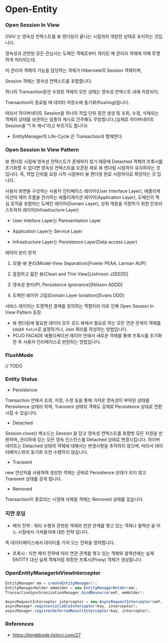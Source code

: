 # Open-Entity

### Open Session In View

OSIV 는 영속성 컨텍스트를 뷰 렌더링이 끝나는 시점까지 개방한 상태로 유지하는 것입니다.

영속성과 관련된 모든 관심사는 도메인 객체로부터 격리된 채 관리자 객체에 의해 투명하게 처리되는데, 

이 관리자 객체의 기능을 담당하는 객체가 Hibernate의 Session 객체이며, 

Session 객체는 영속성 컨텍스트를 포함합니다.

하나의 Transaction동안 수정된 객체의 모든 상태는 영속성 컨텍스트 내에 저장되어, 

Transaction이 종료될 때 데이터 저장소에 동기화(flushing)됩니다. 

따라서 하이버네이트 Session을 하나의 작업 단위 동안 생성 및 조회, 수정, 삭제되는 객체의 상태를 보관하는 일종의 캐시로 간주해도 무방합니다.(실제로 하이버네이트 Session을 “1 차 캐시”라고 부르기도 합니다)

- EntityManager의 Life-Cycle 은  Transaction과 함께한다.


### Open Session In View Pattern 

뷰 렌더링 시점에 영속성 컨텍스트가 존재하지 않기 때문에 Detached 객체의 프록시를 초기화할 수 없다면 영속성 컨텍스트를 오픈된 채로 뷰 렌더링 시점까지 유지하자는 것 입니다. 
즉, 작업 단위를 요청 시작 시점부터 뷰 렌더링 완료 시점까지로 확장하는 것 입니다.

사용자 화면을 구성하는 사용자 인터페이스 레이어(User Interface Layer), 
애플리케이션의 제어 흐름을 관리하는 애플리케이션 레이어(Application Layer), 도메인의 핵심 로직을 포함하는 도메인 레이어(Domain Layer), 
상위 계층을 지원하기 위한 인프라스트럭처 레이어(Infrastructure Layer)

- User Inteface Layer는 Paresentiation Layer
  
- Application Layer는 Service Layer
  
- Infrastructure Layer는 Persistence Layer(Data access Layer)
 
 
레이어 분리 원칙
 
1. 모델-뷰 분리(Model-View Separation)[Fowler PEAA, Larman AUP]
 
2. 깔끔하고 얇은 뷰(Clean and Thin View)[Johnson J2EEDD]
 
3. 영속성 분리(PI, Persistence Ignorance)[Nilsson ADDD]
 
4. 도메인 레이어 고립(Domain Layer Isolation)[Evans DDD]

서비스 레이어는 트랜잭션 경계를 정의하는 역할이라 이로 인해 Open Session In View Pattern 등장.

- 뷰 렌더링에 필요한 데이터 모두 로드
뷰에서 필요로 하는 모든 연관 관계의 객체를 `EAGER Fetch`로 설정하거나, Join 쿼리를 작성하는 방법입니다.
- POJO FACADE
애플리케이션 레이어 안에서 새로운 객체를 통해 프록시를 초기화한 후 사용자 인터페이스로 반한하는 방법입니다.

 
### FlushMode

// TODO



### Entity Status

- Persistence

Transaction 안에서 조회, 저장, 수정 등을 통해 가져온 영속성이 부여된 상태를 Persistence 상태라 하며,
Transient 상태의 객체도 강제로 Persistence 상태로 전환시킬 수 있습니다.

- Detached

Session.close() 메소드는 Session 을 닫고 영속성 컨텍스트를 포함밖 모든 자원을 반환하며, 
관리하에 있는 모든 영속 인스턴스를 Detached 상태로 변경시킵니다. 
하이버네이트는 Detached 상태의 객체에 대해서는 변경사항을 추적하지 않으며, 
따라서 데이터베이스와의 동기화 또한 수행하지 않습니다.

- Transient

new 연산자를 사용하여 생성한 객체는 곧바로 Persistence 상태가 되지 않고 Transient 상태를 갖게 됩니다.

- Removed

Transaction이 종료되는 시점에 삭제될 객체는 Removed 상태를 갖습니다.


### 지연 로딩

- 페치 전략 : 쿼리 수행과 관련된 객체와 연관 관계를 맺고 있는 객체나 컬렉션 을 어느 시점에서 가져올지에 대한 전략 입니다. 

즉 데이터베이스에서 데이터를 가져 오는 전략을 정의합니다.

- 프록시 : 지연 페치 전략에 따라 연관 관계를 맺고 있는 객체와 컬렉션에는 실제 ENTITY 대신 실제 객체처럼 위장한 프록시(Proxy) 객체가 생성됩니다.
   

### OpenEntityManagerInViewInterceptor

~~~java
EntityManager em = createEntityManager();
EntityManagerHolder emHolder = new EntityManagerHolder(em);
TransactionSynchronizationManager.bindResource(emf, emHolder);

AsyncRequestInterceptor interceptor = new AsyncRequestInterceptor(emf, emHolder);
asyncManager.registerCallableInterceptor(key, interceptor);
asyncManager.registerDeferredResultInterceptor(key, interceptor);
~~~



### References
- https://kingbbode.tistory.com/27